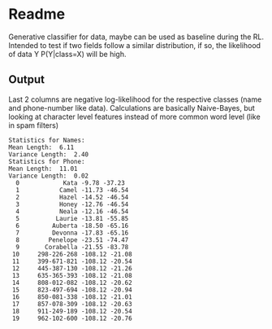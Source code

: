 # Readme

Generative classifier for data, maybe can be used as baseline during the RL. Intended to test
if two fields follow a similar distribution, if so, the likelihood of data Y P(Y|class=X) will be high.

## Output

Last 2 columns are negative log-likelihood for the respective classes (name and phone-number like data).
Calculations are basically Naive-Bayes, but looking at character level features instead of more common word level (like in spam filters)

```
Statistics for Names:
Mean Length:  6.11
Variance Length:  2.40
Statistics for Phone:
Mean Length:  11.01
Variance Length:  0.02
  0            Kata -9.78 -37.23
  1           Camel -11.73 -46.54
  2           Hazel -14.52 -46.54
  3           Honey -12.76 -46.54
  4           Neala -12.16 -46.54
  5          Laurie -13.81 -55.85
  6         Auberta -18.50 -65.16
  7         Devonna -17.83 -65.16
  8        Penelope -23.51 -74.47
  9       Corabella -21.55 -83.78
 10     298-226-268 -108.12 -21.08
 11     399-671-821 -108.12 -20.54
 12     445-387-130 -108.12 -21.26
 13     635-365-393 -108.12 -21.08
 14     808-012-082 -108.12 -20.62
 15     823-497-694 -108.12 -20.94
 16     850-081-338 -108.12 -21.01
 17     857-078-309 -108.12 -20.63
 18     911-249-189 -108.12 -20.54
 19     962-102-600 -108.12 -20.76
 ```
